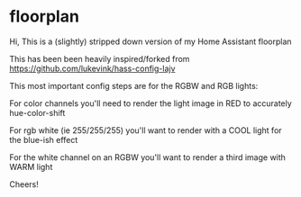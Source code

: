# floorplan

Hi, This is a (slightly) stripped down version of my Home Assistant floorplan

This has been been heavily inspired/forked from https://github.com/lukevink/hass-config-lajv


This most important config steps are for the RGBW and RGB lights:

For color channels you'll need to render the light image in RED to accurately hue-color-shift

For rgb white (ie 255/255/255) you'll want to render with a COOL light for the blue-ish effect

For the white channel on an RGBW you'll want to render a third image with WARM light

Cheers!
